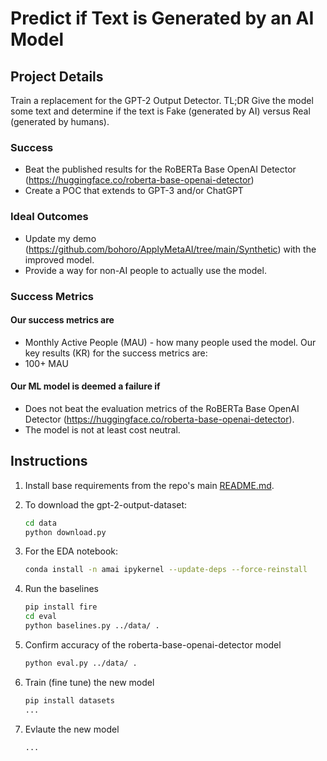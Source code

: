 # Predict if Text is Generated by an AI Model

## Project Details

Train a replacement for the GPT-2 Output Detector.  TL;DR Give the model some text and determine if the text is Fake (generated by AI) versus Real (generated by humans).

### Success

* Beat the published results for the RoBERTa Base OpenAI Detector (<https://huggingface.co/roberta-base-openai-detector>)
* Create a POC that extends to GPT-3 and/or ChatGPT

### Ideal Outcomes

* Update my demo (<https://github.com/bohoro/ApplyMetaAI/tree/main/Synthetic>) with the improved model.  
* Provide a way for non-AI people to actually use the model.

### Success Metrics

#### Our success metrics are

* Monthly Active People (MAU) - how many people used the model.
Our key results (KR) for the success metrics are:
* 100+ MAU

#### Our ML model is deemed a failure if

* Does not beat the evaluation metrics of the RoBERTa Base OpenAI Detector (<https://huggingface.co/roberta-base-openai-detector>).
* The model is not at least cost neutral.

## Instructions

1. Install base requirements from the repo's main [README.md](https://github.com/bohoro/ApplyMetaAI/blob/main/README.md).

2. To download the gpt-2-output-dataset:

    ```bash
    cd data
    python download.py
    ```

3. For the EDA notebook:

    ```bash
    conda install -n amai ipykernel --update-deps --force-reinstall
    ```

4. Run the baselines

    ```bash
    pip install fire
    cd eval
    python baselines.py ../data/ .
    ```

5. Confirm accuracy of the roberta-base-openai-detector model

    ```bash
    python eval.py ../data/ .
    ```

6. Train (fine tune) the new model

    ```bash
    pip install datasets
    ...
    ```

7. Evlaute the new model

    ```bash
    ...
    ```
